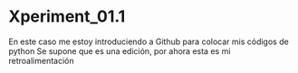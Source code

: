 # Xperiment_01.1
En este caso me estoy introduciendo a Github para colocar mis códigos de python
Se supone que es una edición, por ahora esta es mi retroalimentación
